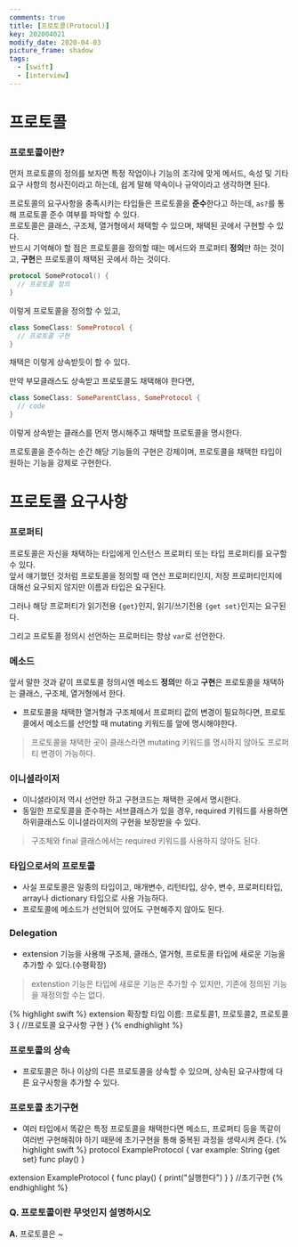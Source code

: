 ```yaml
---
comments: true
title: [프로토콜(Protocol)]
key: 202004021
modify_date: 2020-04-03
picture_frame: shadow
tags:
  - [swift]
  - [interview]
---
```


# 프로토콜

### 프로토콜이란?
먼저 프로토콜의 정의를 보자면 특정 작업이나 기능의 조각에 맞게 메서드, 속성 및 기타 요구 사항의 청사진이라고 하는데, 쉽게 말해 약속이나 규약이라고 생각하면 된다.

프로토콜의 요구사항을 충족시키는 타입들은 프로토콜을 **준수**한다고 하는데, `as?`를 통해 프로토콜 준수 여부를 파악할 수 있다.   
프로토콜은 클래스, 구조체, 열거형에서 채택할 수 있으며, 채택된 곳에서 구현할 수 있다.   
반드시 기억해야 할 점은 프로토콜을 정의할 때는 메서드와 프로퍼티 **정의**만 하는 것이고, **구현**은 프로토콜이 채택된 곳에서 하는 것이다.
```swift
protocol SomeProtocol() {
  // 프로토콜 정의
}
```
이렇게 프로토콜을 정의할 수 있고,
```swift
class SomeClass: SomeProtocol {
  // 프로토콜 구현
}
```
채택은 이렇게 상속받듯이 할 수 있다.

만약 부모클래스도 상속받고 프로토콜도 채택해야 한다면,
```swift
class SomeClass: SomeParentClass, SomeProtocol {
  // code
}
```
이렇게 상속받는 클래스를 먼저 명시해주고 채택할 프로토콜을 명시한다.

프로토콜을 준수하는 순간 해당 기능들의 구현은 강제이며, 프로토콜을 채택한 타입이 원하는 기능을 강제로 구현한다.

# 프로토콜 요구사항

### 프로퍼티
프로토콜은 자신을 채택하는 타입에게 인스턴스 프로퍼티 또는 타입 프로퍼티를 요구할 수 있다.   
앞서 얘기했던 것처럼 프로토콜을 정의할 때 연산 프로퍼티인지, 저장 프로퍼티인지에 대해선 요구되지 않지만 이름과 타입은 요구된다.

그러나 해당 프로퍼티가 읽기전용 `{get}`인지, 읽기/쓰기전용 `{get set}`인지는 요구된다.

그리고 프로토콜 정의시 선언하는 프로퍼티는 항상 `var`로 선언한다.

### 메소드
앞서 말한 것과 같이 프로토콜 정의시엔 메소드 **정의**만 하고 **구현**은 프로토콜을 채택하는 클래스, 구조체, 열거형에서 한다.
- 프로토콜을 채택한 열거형과 구조체에서 프로퍼티 값의 변경이 필요하다면, 프로토콜에서 메소드를 선언할 때 mutating 키워드를 앞에 명시해야한다.
> 프로토콜을 채택한 곳이 클래스라면 mutating 키워드를 명시하지 않아도 프로퍼티 변경이 가능하다.

### 이니셜라이저
- 이니셜라이저 역시 선언만 하고 구현코드는 채택한 곳에서 명시한다.
- 동일한 프로토콜을 준수하는 서브클래스가 있을 경우, required 키워드를 사용하면 하위클래스도 이니셜라이저의 구현을 보장받을 수 있다.
> 구조체와 final 클래스에서는 required 키워드를 사용하지 않아도 된다.   


### 타입으로서의 프로토콜
- 사실 프로토콜은 일종의 타입이고, 매개변수, 리턴타입, 상수, 변수, 프로퍼티타입, array나 dictionary 타입으로 사용 가능하다.
- 프로토콜에 메소드가 선언되어 있어도 구현해주지 않아도 된다.

### Delegation
- extension 기능을 사용해 구조체, 클래스, 열거형, 프로토콜 타입에 새로운 기능을 추가할 수 있다.(수평확장)
> extenstion 기능은 타입에 새로운 기능은 추가할 수 있지만, 기존에 정의된 기능을 재정의할 수는 없다.
  
{% highlight swift %}
extension 확장할 타입 이름: 프로토콜1, 프로토콜2, 프로토콜3 {
  //프로토콜 요구사항 구현
}
{% endhighlight %}

### 프로토콜의 상속
- 프로토콜은 하나 이상의 다른 프로토콜을 상속할 수 있으며, 상속된 요구사항에 다른 요구사항을 추가할 수 있다.

### 프로토콜 초기구현
- 여러 타입에서 똑같은 특정 프로토콜을 채택한다면 메소드, 프로퍼티 등을 똑같이 여러번 구현해줘야 하기 때문에 초기구현을 통해 중복된 과정을 생략시켜 준다.
{% highlight swift %}
protocol ExampleProtocol {
  var example: String {get set}
  func play()
}

extension ExampleProtocol {
  func play() {
    print("실행한다")
  }
} //초기구현
{% endhighlight %}

### Q. 프로토콜이란 무엇인지 설명하시오

**A.** 프로토콜은 ~
